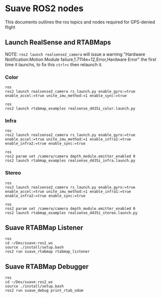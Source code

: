 # Suave ROS2 nodes
This documents outlines the ros topics and nodes required for GPS-denied flight

## Launch RealSense and RTABMaps
NOTE: `ros2 launch realsense2_camera` will issue a warning "Hardware Notification:Motion Module failure,1.7114e+12,Error,Hardware Error" the first time it launchs, to fix this `ctrl+c` then relaunch it.
### Color
```
ros
ros2 launch realsense2_camera rs_launch.py enable_gyro:=true enable_accel:=true unite_imu_method:=1 enable_sync:=true
```
```
ros
ros2 launch rtabmap_examples realsense_d435i_color.launch.py
```

### Infra
```
ros
ros2 launch realsense2_camera rs_launch.py enable_gyro:=true enable_accel:=true unite_imu_method:=1 enable_infra1:=true enable_infra2:=true enable_sync:=true
```
```
ros
ros2 param set /camera/camera depth_module.emitter_enabled 0
ros2 launch rtabmap_examples realsense_d435i_infra.launch.py
```

### Stereo
```
ros
ros2 launch realsense2_camera rs_launch.py enable_gyro:=true enable_accel:=true unite_imu_method:=1 enable_infra1:=true enable_infra2:=true enable_sync:=true
```
```
ros
ros2 param set /camera/camera depth_module.emitter_enabled 0
ros2 launch rtabmap_examples realsense_d435i_stereo.launch.py
```

## Suave RTABMap Listener
```
ros
cd ~/Dev/suave-ros2_ws
source ./install/setup.bash
ros2 run suave_rtabmap rtabmap_listener
```

## Suave RTABMap Debugger
```
ros
cd ~/Dev/suave-ros2_ws
source ./install/setup.bash
ros2 run suave_debug print_rtab_odom
```
